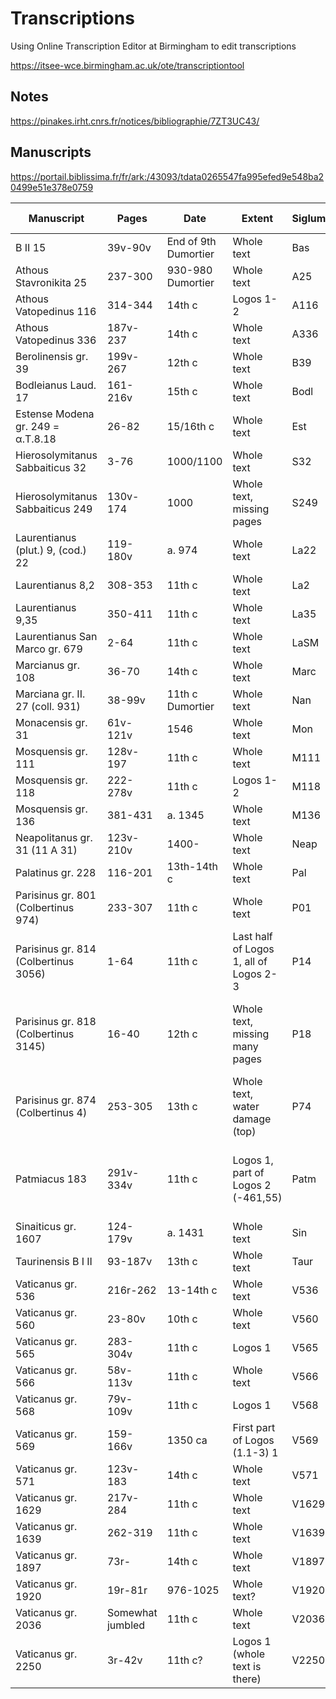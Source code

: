 # Transcriptions

Using Online Transcription Editor at Birmingham to edit transcriptions


https://itsee-wce.birmingham.ac.uk/ote/transcriptiontool


## Notes

https://pinakes.irht.cnrs.fr/notices/bibliographie/7ZT3UC43/

## Manuscripts	

https://portail.biblissima.fr/fr/ark:/43093/tdata0265547fa995efed9e548ba20499e51e378e0759

| Manuscript | Pages | Date | Extent | Siglum | Logos 1 | Logos 2 | Logos 3 | Notes |
|------------| ------ |----- | ----- | ------ | ------- | ------- | ------- | ----- |
| B II 15 | 39v-90v | End of 9th Dumortier | Whole text | Bas | 1.1-5 | | | |
| Athous Stavronikita 25 | 237-300 | 930-980 Dumortier | Whole text | A25 | 1.1-5 | | | |
| Athous Vatopedinus 116 | 314-344 | 14th c | Logos 1-2 | A116 | 1.1-5 | | | |
| Athous Vatopedinus 336 | 187v-237 | 14th c | Whole text | A336 | 1.1-5 | | | |
| Berolinensis gr. 39 | 199v-267 | 12th c | Whole text | B39 | 1.5 | | | |
| Bodleianus Laud. 17 | 161-216v | 15th c | Whole text | Bodl | 1.1-5 | | | |
| Estense Modena gr. 249 = α.T.8.18 | 26-82 | 15/16th c | Whole text | Est | 1.1-5 | | | |
| Hierosolymitanus Sabbaiticus 32 | 3-76 | 1000/1100 | Whole text | S32 | 1.1-5 | | | |
| Hierosolymitanus Sabbaiticus 249 | 130v-174 | 1000 | Whole text, missing pages | S249 | 1.1-5 (gaps) | | | |
| Laurentianus (plut.) 9, (cod.) 22 | 119-180v | a. 974 | Whole text | La22 | 1.1-5 | | |https://tecabml.contentdm.oclc.org/digital/collection/plutei/id/434064/rec/1 |
| Laurentianus 8,2 | 308-353 | 11th c | Whole text | La2 | 1.1-5 | | | https://tecabml.contentdm.oclc.org/digital/collection/plutei/id/158260 |
| Laurentianus 9,35 | 350-411 | 11th c | Whole text | La35 | 1.1-5 | | | See notes w transcr |
| Laurentianus San Marco gr. 679  | 2-64 | 11th c | Whole text | LaSM | 1.1-5 | | | |
| Marcianus gr. 108  | 36-70 | 14th c | Whole text | Marc | 1.1-5 | | | Provenienza Bessarione |
| Marciana gr. II. 27 (coll. 931) | 38-99v | 11th c Dumortier | Whole text | Nan | 1.1-5 | | | https://data.biblissima.fr/entity/Q199268 |
| Monacensis gr. 31 | 61v-121v | 1546 | Whole text | Mon | 1.1-5 | | | |
| Mosquensis gr. 111 | 128v-197 | 11th c | Whole text | M111 | 1.1-5 | | | |
| Mosquensis gr. 118 | 222-278v | 11th c | Logos 1-2 | M118 | 1.1-5 | | | |
| Mosquensis gr. 136 | 381-431 | a. 1345 | Whole text | M136 | 1.1-5 | | | |
| Neapolitanus gr. 31 (11 A 31) | 123v-210v | 1400- | Whole text | Neap | 1.1-5 | | | |
| Palatinus gr. 228 | 116-201 | 13th-14th c | Whole text | Pal | 1.1-5 | | | https://digi.ub.uni-heidelberg.de/diglit/bav_pal_gr_228/0243/image,info |
| Parisinus gr. 801 (Colbertinus 974) | 233-307 | 11th c | Whole text | P01 | 1.1-5 | | | |
| Parisinus gr. 814 (Colbertinus 3056) | 1-64 | 11th c | Last half of Logos 1, all of Logos 2-3 | P14 | Prepared | | | |
| Parisinus gr. 818 (Colbertinus 3145) | 16-40 | 12th c | Whole text, missing many pages | P18 | 1.1-2-lacuna 1.3 lacuna, 1.5-lacuna | | | https://portail.biblissima.fr/fr/ark:/43093/mdatab9e5acd79e31d36c96adf3c939d53b6f1d66db8f |
| Parisinus gr. 874 (Colbertinus 4) | 253-305 | 13th c | Whole text, water damage (top) | P74 | Prepared | | | |
| Patmiacus 183 | 291v-334v | 11th c | Logos 1, part of Logos 2 (-461,55) | Patm | 1.1-5 missing scan (and film frame) of 304v | | | |
| Sinaiticus gr. 1607 | 124-179v | a. 1431 | Whole text | Sin | 1.1-5 | | | https://www.loc.gov/item/00271070172-ms, https://www.loc.gov/manuscripts/?fa=segmentof:amedmonastery.00271070172-ms/&q=1607&st=gallery |
| Taurinensis B I II | 93-187v | 13th c | Whole text | Taur | 1.1-5 | | | 89 Cosentini, 13 Pasini |
| Vaticanus gr. 536 | 216r-262 | 13-14th c | Whole text | V536 | 1.1-4 In progress | | | |
| Vaticanus gr. 560 | 23-80v | 10th c | Whole text | V560 | 1.1-5 | | | |
| Vaticanus gr. 565 | 283-304v | 11th c | Logos 1 | V565 | 1.1-5 | | | |
| Vaticanus gr. 566 | 58v-113v | 11th c | Whole text | V566 | 1.1-5 | | | |
| Vaticanus gr. 568 | 79v-109v | 11th c | Logos 1 | V568 | 1.1-5 | | | |
| Vaticanus gr. 569 | 159-166v | 1350 ca | First part of Logos (1.1-3) 1 | V569 | 1.1-3 | | | |
| Vaticanus gr. 571 | 123v-183 | 14th c | Whole text | V571 | 1.1-5 | | | |
| Vaticanus gr. 1629 | 217v-284 | 11th c | Whole text | V1629 | 1.1-5 | | | |
| Vaticanus gr. 1639 | 262-319 | 11th c | Whole text | V1639 | 1.1-5 | | | |
| Vaticanus gr. 1897 | 73r- | 14th c | Whole text | V1897 | 1.1-5 | | | https://digi.vatlib.it/view/MSS_Vat.gr.1897 |
| Vaticanus gr. 1920 | 19r-81r | 976-1025 | Whole text?| V1920 | 1.1-5 | | | https://digi.vatlib.it/view/MSS_Vat.gr.1920 |
| Vaticanus gr. 2036 | Somewhat jumbled | 11th c | Whole text | V2036 | 1.1-5 | | | https://pinakes.irht.cnrs.fr/notices/cote/68665/ |
| Vaticanus gr. 2250 | 3r-42v | 11th c? | Logos 1 (whole text is there) | V2250 | 1.1-5 prepared | | | https://portail.biblissima.fr/fr/ark:/43093/mdataabd91180a32e7502459f75232727c69a7e6ae2b3 |
